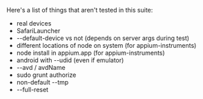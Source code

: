Here's a list of things that aren't tested in this suite:

* real devices
* SafariLauncher
* --default-device vs not (depends on server args during test)
* different locations of node on system (for appium-instruments)
* node install in appium.app (for appium-instruments)
* android with --udid (even if emulator)
* --avd / avdName
* sudo grunt authorize
* non-default --tmp
* --full-reset
